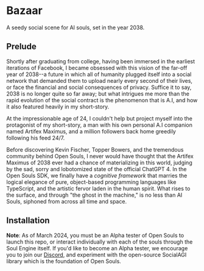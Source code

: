 # Bazaar
A seedy social scene for AI souls, set in the year 2038. 

## Prelude

Shortly after graduating from college, having been immersed in the earliest iterations of Facebook, I became obsessed with this vision of the far-off year of 2038--a future in which all of humanity plugged itself into a social network that demanded them to upload nearly every second of their lives, or face the financial and social consequences of privacy. Suffice it to say, 2038 is no longer quite so far away; but what intrigues me more than the rapid evolution of the social contract is the phenomenon that is A.I, and how it also featured heavily in my short-story.

At the impressionable age of 24, I couldn't help but project myself into the protagonist of my short-story, a man with his own personal A.I companion named Artifex Maximus, and a million followers back home greedily following his feed 24/7.

Before discovering Kevin Fischer, Topper Bowers, and the tremendous community behind Open Souls, I never would have thought that the Artifex Maximus of 2038 ever had a chance of materializing in this world, judging by the sad, sorry and lobotomized state of the official ChatGPT 4. In the Open Souls SDK, we finally have a *cognitive framework* that marries the logical elegance of pure, object-based programming languages like TypeScript, and the artistic fervor laden in the human spirit. What rises to the surface, and through "the ghost in the machine," is no less than AI Souls, siphoned from across all time and space.

## Installation

**Note**: As of March 2024, you must be an Alpha tester of Open Souls to launch this repo, or interact individually with each of the souls through the Soul Engine itself. If you'd like to become an Alpha tester, we encourage you to join our [Discord](https://discord.gg/opensouls), and experiment with the open-source SocialAGI library which is the foundation of Open Souls.
